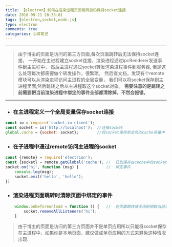 ```yaml
---
title: 【electron】如何在渲染进程页面跳转后仍保持socket连接
date: 2016-09-21 20:33:01
tags: [electron,socket,node.js]
type: electron
comments: true
categories: 心得笔记
---
```


----

> 由于博主的页面是访问的第三方页面,每次页面跳转后无法保持socket连接，
> 一开始在主进程建立socket连接，渲染进程通过ipcRenderer发送事件到主进程中，
> 然后主进程通过socket转发渲染进程事件到服务器, 但是这么处理每次都需要做个转发操作，很繁琐，
> 然后查文档，发现有个remote模块可以从渲染进程访问主进程的全局变量，
> 我们可以将socket保存到主进程里面,然后跳转之后从主进程取这个socket对象。
> **需要注意的是跳转之前需要把当前渲染进程中绑定的事件全部都清除掉，不然会报错。**

----

* ### 在主进程定义一个全局变量保存socket连接
```js
const io = require('socket.io-client');
const socket = io('http://localhost');  //连接socket
global.cache = {socket: socket};        //将socket保存到全局的cache变量中
```

* ### 在子进程中通过remote访问主进程的socket
```js
const {remote} = require('electrion');  
const {socket} = remote.getGlobal('cache'); //  获取保存在cache中的socket连接
socket.on('hi', function (msg) {            //  绑定事件
    console.log(msg);
    socket.emit('hello', 'hello');
})
```

* ### 渲染进程页面跳转时清除页面中绑定的事件
```js
    window.onbeforeunload = function () {   //  在页面跳转或关闭前销毁当前页面的所有绑定事件防止报错
        socket.removeAllListeners('hi');
    }
```

> 由于博主的页面是访问的第三方页面并不是单页应用所以只能将socket保存在主进程中，如果你是本地页面，建议做成单页应用的方式来避免这种情况出现.

